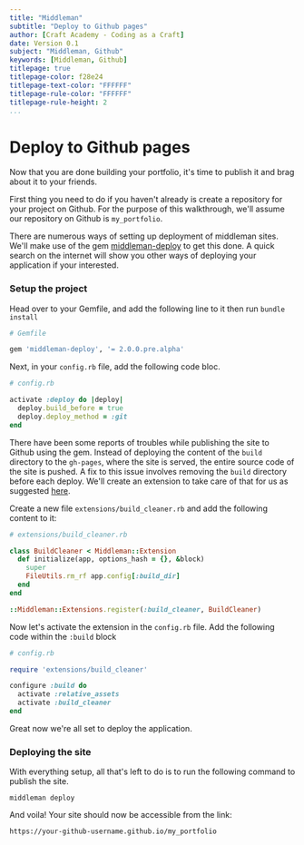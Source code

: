 ```yaml
---
title: "Middleman"
subtitle: "Deploy to Github pages"
author: [Craft Academy - Coding as a Craft]
date: Version 0.1
subject: "Middleman, Github"
keywords: [Middleman, Github]
titlepage: true
titlepage-color: f28e24
titlepage-text-color: "FFFFFF"
titlepage-rule-color: "FFFFFF"
titlepage-rule-height: 2
...
```


# Deploy to Github pages

Now that you are done building your portfolio, it's time to publish it and brag about it to your friends.

First thing you need to do if you haven't already is create a repository for your project on Github. For the purpose of this walkthrough, we'll assume our repository on Github is `my_portfolio`.

There are numerous ways of setting up deployment of middleman sites. We'll make use of the gem [middleman-deploy](https://github.com/middleman-contrib/middleman-deploy) to get this done. A quick search on the internet will show you other ways of deploying your application if your interested.

### Setup the project

Head over to your Gemfile, and add the following line to it then run `bundle install`

```ruby
# Gemfile

gem 'middleman-deploy', '= 2.0.0.pre.alpha'
```

Next, in your `config.rb` file, add the following code bloc.

```ruby
# config.rb

activate :deploy do |deploy|
  deploy.build_before = true
  deploy.deploy_method = :git
end
```

There have been some reports of troubles while publishing the site to Github using the gem. Instead of deploying the content of the `build` directory to the `gh-pages`, where the site is served, the entire source code of the site is pushed. A fix to this issue involves removing the `build` directory before each deploy. We'll create an extension to take care of that for us as suggested [here](https://github.com/middleman-contrib/middleman-deploy/issues/114).


Create a new file `extensions/build_cleaner.rb` and add the following content to it:

```ruby
# extensions/build_cleaner.rb

class BuildCleaner < Middleman::Extension
  def initialize(app, options_hash = {}, &block)
    super
    FileUtils.rm_rf app.config[:build_dir]
  end
end

::Middleman::Extensions.register(:build_cleaner, BuildCleaner)
```

Now let's activate the extension in the `config.rb` file. Add the following code within the `:build` block


```ruby
# config.rb

require 'extensions/build_cleaner'

configure :build do
  activate :relative_assets
  activate :build_cleaner
end

```

Great now we're all set to deploy the application.

### Deploying the site

With everything setup, all that's left to do is to run the following command to publish the site.

```shell
middleman deploy
```

And voila! Your site should now be accessible from the link:

 `https://your-github-username.github.io/my_portfolio`
